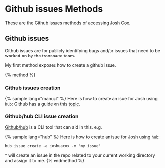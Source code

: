 # Github issues Methods

These are the Github issues methods of accessing Josh Cox.

## Github issues

Github issues are for publicly identifying bugs and/or issues that need
to be worked on by the transmute team.

My first method exposes how to create a github issue.

{% method %}
### Github issues creation

{% sample lang="manual" %}
Here is how to create an isue for  Josh using `hub`:
Github has a guide on this [topic](https://help.github.com/articles/creating-an-issue/).

### Github/hub CLI issue creation

[Github/hub](https://github.com/github/hub) is a CLI tool that can aid in this.  e.g.

{% sample lang="hub" %}
Here is how to create an isue for  Josh using `hub`:
```
hub issue create -a joshuacox -m 'my issue'
```

^ will create an issue in the repo related to your current working
directory and assign it to me.
{% endmethod %}
